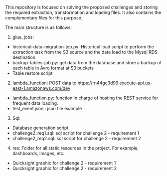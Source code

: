 This repository is focused on solving the proposed challenges and storing the required extraction, transformation and loading files. It also contains the complementary files for this purpose.

The main structure is as follows:
1. glue_jobs:
  - historical-data-migration-job.py: Historical load script to perform the extraction task from the S3 source and the data load to the Mysql RDS destination
  - backup-tables-job.py: get data from the database and store a backup of each table in Avro format at S3 buckets
  - Table restore script

2. lambda_function: POST data to https://rn44gc3d99.execute-api.us-east-1.amazonaws.com/dev
  - lambda_function.py: function in charge of hosting the REST service for frequent data loading.
  - test_event.json : json file example

3. Sql:
  - Database generation script
  - challenge2_req1.sql: sql script for challenge 2 - requirement 1
  - challenge2_req2.sql: sql script for challenge 2 - requirement 2

4. res: Folder for all static resources in the project. For example, dashboards, images, etc.
  - Quicksight graphic for challenge 2 - requirement 1
  - Quicksight graphic for challenge 2 - requirement 2
